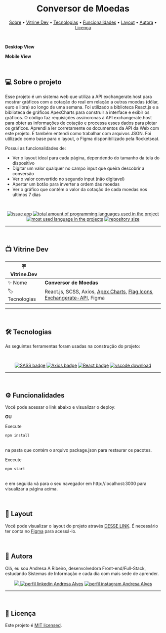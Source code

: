 <h1 align="center"> 
	 Conversor de Moedas
</h1>

<p align="center">
 <a href="#-sobre-o-projeto">Sobre</a> •
 <a href="#-vitrine-dev">Vitrine Dev</a> •
 <a href="#-tecnologias">Tecnologias</a> •
 <a href="#-funcionalidades">Funcionalidades</a> •
 <a href="#-layout">Layout</a> • 
 <a href="#-autora">Autora</a> • 
 <a href="#-licença">Licença</a>
</p>

&nbsp;

**Desktop View**



**Mobile View** <br/>


&nbsp;
<a id="-sobre-o-projeto"></a>

## 💻 Sobre o projeto

Esse projeto é um sistema web que utiliza a API exchangerate.host para mostrar gráficos com a cotação do real em relação a outras moedas (dólar, euro e libra) ao longo de uma semana. Foi utilizado a biblioteca React.js e a biblioteca de gráficos ApexCharts para construir a interface e exibir os gráficos. O código faz requisições assíncronas à API exchangerate.host para obter as informações de cotação e processa esses dados para plotar os gráficos.
Aprendi a ler corretamente os documentos da API da Web com este projeto. E também entendi como trabalhar com arquivos JSON.
Foi utilizado como base para o layout, o Figma disponibilizado pela Rocketseat.


Possui as funcionalidades de:

- Ver o layout ideal para cada página, dependendo do tamanho da tela do dispositivo
- Digitar um valor qualquer no campo input que queira descobrir a conversão
- Ver o valor convertido no segundo input (não digitavel)
- Apertar um botão para inverter a ordem das moedas
- Ver o gráfico que contém o valor da cotação de cada moedas nos ultimos 7 dias

&nbsp;

<p align="center">
  <a href="https://github.com/Andresa-Alves-Ribeiro/conversor-moedas/issues"><img src="https://img.shields.io/github/issues/Andresa-Alves-Ribeiro/conversor-moedas" alt="issue app" /></a>
  <a href="https://github.com/Andresa-Alves-Ribeiro/conversor-moedas"><img src="https://img.shields.io/github/languages/count/Andresa-Alves-Ribeiro/conversor-moedas" alt="total amount of programming languages used in the project" /></a>
  <a href="https://github.com/Andresa-Alves-Ribeiro/conversor-moedas"><img src="https://img.shields.io/github/languages/top/Andresa-Alves-Ribeiro/conversor-moedas" alt="most used language in the projects" /></a>
  <a href="https://github.com/Andresa-Alves-Ribeiro/conversor-moedas"><img src="https://img.shields.io/github/repo-size/Andresa-Alves-Ribeiro/conversor-moedas" alt="repository size" /></a>
<p>

---

&nbsp;
<a id="-vitrine-dev"></a>

## 📺 Vitrine Dev

| :placard: Vitrine.Dev |                                                                                                                                                    |
| --------------------- | -------------------------------------------------------------------------------------------------------------------------------------------------- |
| :sparkles: Nome       | **Conversor de Moedas**                                                  |
| :label: Tecnologias   | React.js, SCSS, Axios, [Apex Charts](https://apexcharts.com/), [Flag Icons](https://github.com/lipis/flag-icons), [Exchangerate-API](https://www.exchangerate-api.com/), Figma |

---

&nbsp;
<a id="-tecnologias"></a>

## 🛠 Tecnologias

As seguintes ferramentas foram usadas na construção do projeto:

&nbsp;

<p align="center">
  <a href= "https://sass-lang.com/"><img alt="SASS badge" src="https://img.shields.io/static/v1?logoWidth=15&logoColor=FFC0CB&logo=sass&label=Style&message=SASS&color=FFC0CB"></a>
  <a href= "https://axios-http.com/"><img alt="Axios badge" src="https://img.shields.io/static/v1?logoWidth=15&logoColor=F7DF1E&logo=axios&label=Language&message=Axios&color=F7DF1E"></a>
  <a href= "https://reactjs.org/"><img alt="React badge" src="https://img.shields.io/static/v1?logoWidth=15&logoColor=61dafb&logo=React&label=Framework&message=React.js&color=61dafb"></a>
  <a href= "https://code.visualstudio.com/download"><img alt="vscode download" src="https://img.shields.io/static/v1?logoWidth=15&logoColor=007ACC&logo=Visual Studio Code&label=IDE&message=Visual Studio Code&color=007ACC"></a>
</p>

---


&nbsp;
<a id="-funcionalidades"></a>

## ⚙️ Funcionalidades

Você pode acessar o link abaixo e visualizar o deploy:



**OU**

Execute </br>
```bash
npm install
```
</br>
na pasta que contém o arquivo package.json para restaurar os pacotes. </br>

Execute
```bash
npm start
```
</br>
e em seguida vá para o seu navegador em http://localhost:3000 para visualizar a página acima.

&nbsp;
<a id="-layout"></a>

## 🔖 Layout

Você pode visualizar o layout do projeto através [DESSE LINK](https://www.figma.com/community/file/1212757179376046656). É necessário ter conta no [Figma](https://figma.com) para acessá-lo.

&nbsp;
<a id="-autora"></a>

## 🦸 Autora

Olá, eu sou Andresa A Ribeiro, desenvolvedora Front-end/Full-Stack, estudando Sistemas de Informação e cada dia com mais sede de aprender.

<p align="center">
  <a href="mailto:andresa_15ga@hotmail.com"><img src="https://img.shields.io/static/v1?logoWidth=15&logoColor=ff69b4&logo=gmail&label=Outlook&message=andresa_15ga@hotmail.com&color=ff69b4" target="_blank">
  <a href= "https://www.linkedin.com/in/andresa-alves-ribeiro/"><img alt="perfil linkedin Andresa Alves" src="https://img.shields.io/static/v1?logoWidth=15&logoColor=0A66C2&logo=LinkedIn&label=LinkedIn&message=andresa-alves-ribeiro&color=0A66C2"></a>
  <a href= "https://www.instagram.com/dresa.alves/"><img alt="perfil instagram Andresa Alves" src="https://img.shields.io/static/v1?logoWidth=15&logoColor=E4405F&logo=Instagram&label=Instagram&message=@dresa.alves&color=E4405F"></a>
</p>

---

&nbsp;
<a id="-licença"></a>

## 📝 Licença

Este projeto é [MIT licensed](./LICENSE).

